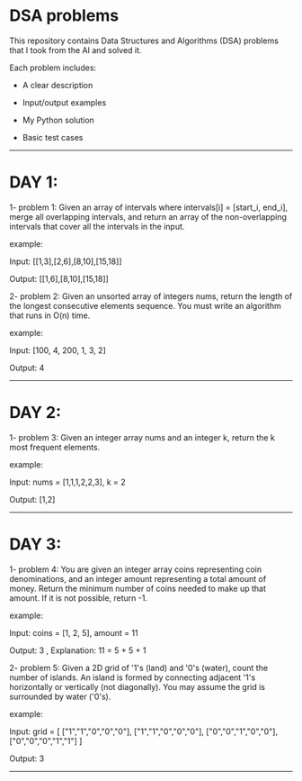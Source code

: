# DSA problems

This repository contains Data Structures and Algorithms (DSA) problems that I took from the AI and solved it.

Each problem includes:

- A clear description

- Input/output examples

- My Python solution

- Basic test cases
------------------------------------------------------------------------------------------------------------------------------------
# DAY 1:

1- problem 1: Given an array of intervals where intervals[i] = [start_i, end_i], merge all overlapping intervals, and return an array of the non-overlapping intervals that cover all the intervals in the input.

example: 

Input: [[1,3],[2,6],[8,10],[15,18]]  

Output: [[1,6],[8,10],[15,18]]

2- problem 2: Given an unsorted array of integers nums, return the length of the longest consecutive elements sequence.
You must write an algorithm that runs in O(n) time.

example: 

Input: [100, 4, 200, 1, 3, 2] 

Output: 4

------------------------------------------------------------------------------------------------------------------------------------
# DAY 2:

1- problem 3: Given an integer array nums and an integer k, return the k most frequent elements.

example: 

Input: nums = [1,1,1,2,2,3], k = 2   

Output: [1,2]

------------------------------------------------------------------------------------------------------------------------------------
# DAY 3:

1- problem 4: You are given an integer array coins representing coin denominations, and an integer amount representing a total amount of money. Return the minimum number of coins needed to make up that amount. If it is not possible, return -1.

example: 

Input: coins = [1, 2, 5], amount = 11  

Output: 3 , Explanation: 11 = 5 + 5 + 1

2- problem 5: Given a 2D grid of '1's (land) and '0's (water), count the number of islands. An island is formed by connecting adjacent '1's horizontally or vertically (not diagonally). You may assume the grid is surrounded by water ('0's).

example: 

Input: grid = [ ["1","1","0","0","0"],
                ["1","1","0","0","0"],
                ["0","0","1","0","0"],
                ["0","0","0","1","1"]
              ]                                    
              
Output: 3

------------------------------------------------------------------------------------------------------------------------------------

